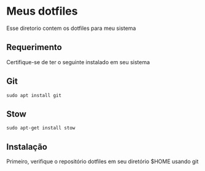 # Meus dotfiles
Esse diretorio contem os dotfiles para meu sistema
## Requerimento
Certifique-se de ter o seguinte instalado em seu sistema
## Git
```
sudo apt install git
```
## Stow
```
sudo apt-get install stow
```
## Instalação

Primeiro, verifique o repositório dotfiles em seu diretório $HOME usando git
